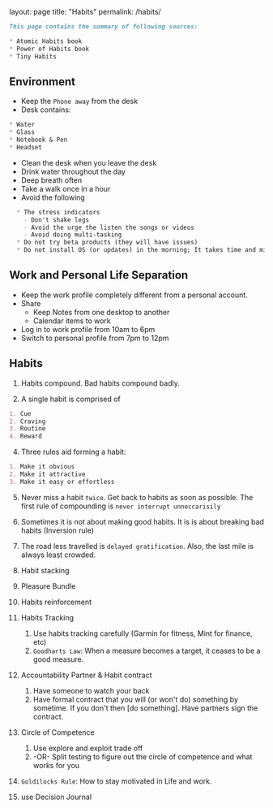 
layout: page
title: "Habits"
permalink: /habits/

```markdown
This page contains the summary of following sources:

* Atomic Habits book
* Power of Habits book
* Tiny Habits
```

## Environment
* Keep the `Phone away` from the desk
* Desk contains: 

```markdown
* Water 
* Glass
* Notebook & Pen
* Headset
```
* Clean the desk when you leave the desk
* Drink water throughout the day
* Deep breath often
* Take a walk once in a hour
* Avoid the following

```markdown
  * The stress indicators
    - Don't shake legs
    - Avoid the urge the listen the songs or videos
    - Avoid doing multi-tasking
  * Do not try beta products (they will have issues)
  * Do not install OS (or updates) in the morning; It takes time and might have issues; 
```

## Work and Personal Life Separation
* Keep the work profile completely different from a personal account.
* Share
  - Keep Notes from one desktop to another
  - Calendar items to work
* Log in to work profile from 10am to 6pm
* Switch to personal profile from 7pm to 12pm


## Habits

1. Habits compound. Bad habits compound badly.

3. A single habit is comprised of 

```markdown
1. Cue
2. Craving
3. Routine
4. Reward
```

4. Three rules aid forming a habit:

```markdown
1. Make it obvious
2. Make it attractive
3. Make it easy or effortless
```

5. Never miss a habit `twice`. Get back to habits as soon as possible. The first rule of compounding is `never interrupt unneccarisily`

7. Sometimes it is not about making good habits. It is is about breaking bad habits (Inversion rule)

8. The road less travelled is `delayed gratification`. Also, the last mile is always least crowded.

9. Habit stacking

10. Pleasure Bundle

11. Habits reinforcement

12. Habits Tracking
    1. Use habits tracking carefully (Garmin for fitness, Mint for finance, etc)
    2. `Goodharts Law`: When a measure becomes a target, it ceases to be a good measure. 

13. Accountability Partner & Habit contract
    1. Have someone to watch your back
    2. Have formal contract that you will (or won't do) something by sometime. If you don't then [do something]. Have partners sign the contract. 

14. Circle of Competence
    1. Use explore and exploit trade off 
    2. -OR- Split testing to figure out the circle of competence and what works for you 

16. `Goldilocks Rule`: How to stay motivated in Life and work.

17. use Decision Journal



